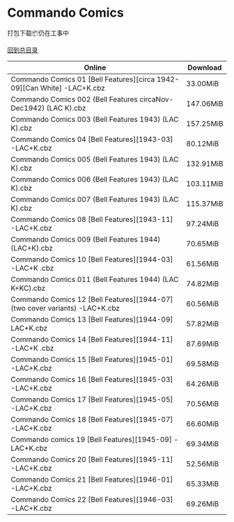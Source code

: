 # Commando Comics

打包下载📦仍在工事中

[回到总目录](/Catalogs.md)







Online | Download
--- | ---
Commando Comics 01 [Bell Features][circa 1942-09][Can White] -LAC+K.cbz | 33.00MiB
Commando Comics 002 (Bell Features circaNov-Dec1942) (LAC K).cbz | 147.06MiB
Commando Comics 003 (Bell Features 1943) (LAC K).cbz | 157.25MiB
Commando Comics 04 [Bell Features][1943-03] -LAC+K.cbz | 80.12MiB
Commando Comics 005 (Bell Features 1943) (LAC K).cbz | 132.91MiB
Commando Comics 006 (Bell Features 1943) (LAC K).cbz | 103.11MiB
Commando Comics 007 (Bell Features 1943) (LAC K).cbz | 115.37MiB
Commando Comics 08 [Bell Features][1943-11] -LAC+K.cbz | 97.24MiB
Commando Comics 009 (Bell Features 1944) (LAC+K).cbz | 70.65MiB
Commando Comics 10 [Bell Features][1944-03] -LAC+K .cbz | 61.56MiB
Commando Comics 011 (Bell Features 1944) (LAC K+KC).cbz | 74.82MiB
Commando Comics 12 [Bell Features][1944-07](two cover variants) -LAC+K.cbz | 60.56MiB
Commando Comics 13 [Bell Features][1944-09] LAC+K.cbz | 57.82MiB
Commando Comics 14 [Bell Features][1944-11] -LAC+K .cbz | 87.69MiB
Commando Comics 15 [Bell Features][1945-01] -LAC+K.cbz | 69.58MiB
Commando Comics 16 [Bell Features][1945-03] -LAC+K.cbz | 64.26MiB
Commando Comics 17 [Bell Features][1945-05] -LAC+K.cbz | 70.56MiB
Commando Comics 18 [Bell Features][1945-07] -LAC+K.cbz | 66.60MiB
Commando comics 19 [Bell Features][1945-09] -LAC+K.cbz | 69.34MiB
Commando Comics 20 [Bell Features][1945-11] -LAC+K.cbz | 52.56MiB
Commando Comics 21 [Bell Features][1946-01] -LAC+K.cbz | 65.33MiB
Commando Comics 22 [Bell Features][1946-03] -LAC+K.cbz | 69.26MiB